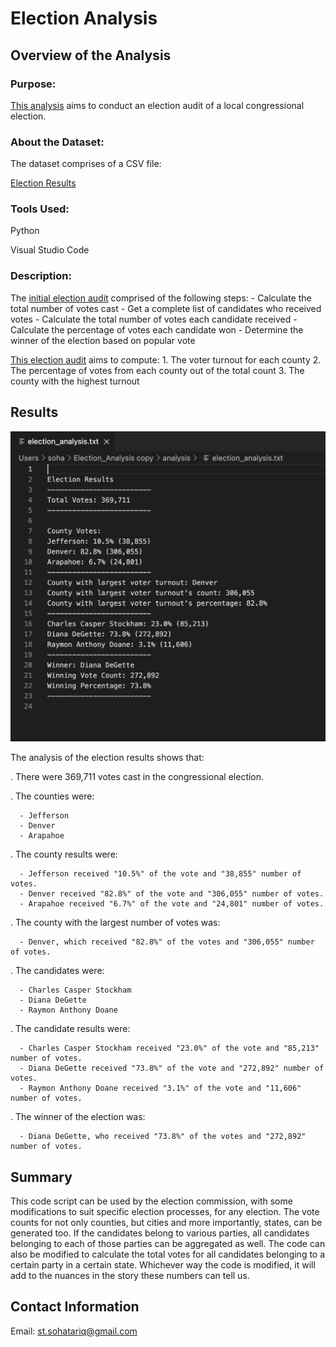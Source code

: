 # Election Analysis
## Overview of the Analysis
### Purpose:
[This analysis](https://github.com/SohaT7/Election_Analysis/blob/main/PyPoll_Challenge.py) aims to conduct an election audit of a local congressional election.

### About the Dataset:
The dataset comprises of a CSV file:

[Election Results](https://github.com/SohaT7/Election_Analysis/blob/main/Resources/election_results.csv) 

### Tools Used:
Python

Visual Studio Code

### Description:
The [initial election audit](https://github.com/SohaT7/Election_Analysis/blob/main/PyPoll.py) comprised of the following steps:
    - Calculate the total number of votes cast
    - Get a complete list of candidates who received votes
    - Calculate the total number of votes each candidate received
    - Calculate the percentage of votes each candidate won
    - Determine the winner of the election based on popular vote

[This election audit](https://github.com/SohaT7/Election_Analysis/blob/main/PyPoll_Challenge.py) aims to compute:
        1. The voter turnout for each county
        2. The percentage of votes from each county out of the total count
        3. The county with the highest turnout

## Results
![Election Audit Results](https://github.com/SohaT7/Election_Analysis/blob/main/Images/Image_election_audit_results%204.17.53%20PM.png)

The analysis of the election results shows that:

  . There were 369,711 votes cast in the congressional election.
  
  . The counties were:
  
      - Jefferson
      - Denver
      - Arapahoe
  
  . The county results were:
  
      - Jefferson received "10.5%" of the vote and "38,855" number of votes.
      - Denver received "82.8%" of the vote and "306,055" number of votes.
      - Arapahoe received "6.7%" of the vote and "24,801" number of votes.
  
  . The county with the largest number of votes was:
  
      - Denver, which received "82.8%" of the votes and "306,055" number of votes.
  
  . The candidates were:
  
      - Charles Casper Stockham
      - Diana DeGette
      - Raymon Anthony Doane
    
  . The candidate results were:
  
      - Charles Casper Stockham received "23.0%" of the vote and "85,213" number of votes.
      - Diana DeGette received "73.8%" of the vote and "272,892" number of votes.
      - Raymon Anthony Doane received "3.1%" of the vote and "11,606" number of votes.
    
  . The winner of the election was:
  
      - Diana DeGette, who received "73.8%" of the votes and "272,892" number of votes.

## Summary
This code script can be used by the election commission, with some modifications to suit specific election processes, for any election. The vote counts for not only counties, but cities and more importantly, states, can be generated too. If the candidates belong to various parties, all candidates belonging to each of those parties can be aggregated as well. The code can also be modified to calculate the total votes for all candidates belonging to a certain party in a certain state. Whichever way the code is modified, it will add to the nuances in the story these numbers can tell us.

## Contact Information
Email: st.sohatariq@gmail.com
